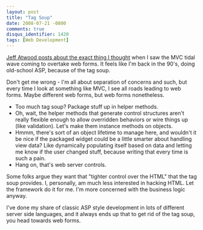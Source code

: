 ```yaml
---
layout: post
title: "Tag Soup"
date: 2008-07-21 -0800
comments: true
disqus_identifier: 1420
tags: [Web Development]
---
```

[Jeff Atwood posts about the exact thing I
thought](http://www.codinghorror.com/blog/archives/001155.html) when I
saw the MVC tidal wave coming to overtake web forms. It feels like I'm
back in the 90's, doing old-school ASP, because of the tag soup.

Don't get me wrong - I'm all about separation of concerns and such, but
every time I look at something like MVC, I see all roads leading to web
forms. Maybe different web forms, but web forms nonetheless.

-   Too much tag soup? Package stuff up in helper methods.
-   Oh, wait, the helper methods that generate control structures aren't
    really flexible enough to allow overridden behaviors or wire things
    up (like validation). Let's make them instance methods on objects.
-   Hmmm, there's sort of an object lifetime to manage here, and
    wouldn't it be nice if the packaged widget could be a little smarter
    about handling view data? Like dynamically populating itself based
    on data and letting me know if the user changed stuff, because
    writing that every time is such a pain.
-   Hang on, that's web server controls.

Some folks argue they want that "tighter control over the HTML" that the
tag soup provides. I, personally, am much less interested in hacking
HTML. Let the framework do it for me. I'm more concerned with the
business logic anyway.

I've done my share of classic ASP style development in lots of different
server side languages, and it always ends up that to get rid of the tag
soup, you head towards web forms.

